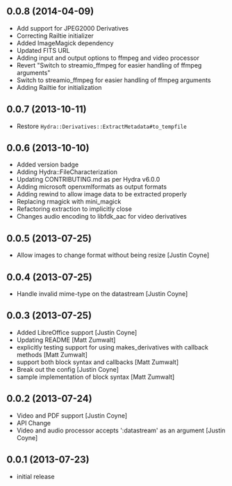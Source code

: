 ## 0.0.8 (2014-04-09)
 - Add support for JPEG2000 Derivatives
 - Correcting Railtie initializer
 - Added ImageMagick dependency 
 - Updated FITS URL
 - Adding input and output options to ffmpeg and video processor
 - Revert "Switch to streamio_ffmpeg for easier handling of ffmpeg arguments"
 - Switch to streamio_ffmpeg for easier handling of ffmpeg arguments
 - Adding Railtie for initialization

## 0.0.7 (2013-10-11)
 - Restore `Hydra::Derivatives::ExtractMetadata#to_tempfile`

## 0.0.6 (2013-10-10)
 - Added version badge 
 - Adding Hydra::FileCharacterization
 - Updating CONTRIBUTING.md as per Hydra v6.0.0
 - Adding microsoft openxmlformats as output formats
 - Adding rewind to allow image data to be extracted properly
 - Replacing rmagick with mini_magick
 - Refactoring extraction to implicitly close
 - Changes audio encoding to libfdk_aac for video derivatives

## 0.0.5 (2013-07-25)
- Allow images to change format without being resize [Justin Coyne]

## 0.0.4 (2013-07-25)
- Handle invalid mime-type on the datastream [Justin Coyne]

## 0.0.3 (2013-07-25)
- Added LibreOffice support [Justin Coyne]
- Updating README [Matt Zumwalt]
- explicitly testing support for using makes_derivatives with callback methods
[Matt Zumwalt]
- support both block syntax and callbacks [Matt Zumwalt]
- Break out the config [Justin Coyne]
- sample implementation of block syntax [Matt Zumwalt]

## 0.0.2 (2013-07-24)
- Video and PDF support [Justin Coyne]
- API Change
- Video and audio processor accepts ':datastream' as an argument [Justin Coyne]

## 0.0.1 (2013-07-23)
- initial release
